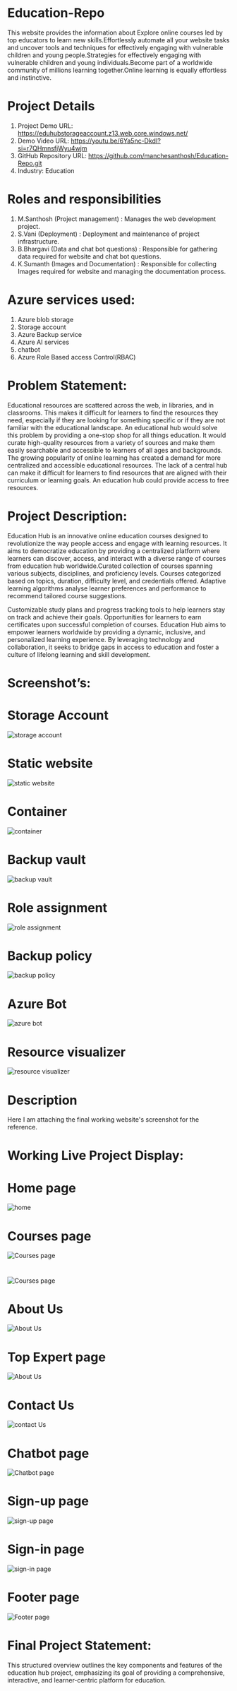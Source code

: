 # Education-Repo

This website provides the information about Explore online courses led by top educators to learn new skills.Effortlessly automate all your website tasks and uncover tools and techniques for effectively engaging with vulnerable children and young people.Strategies for effectively engaging with vulnerable children and young individuals.Become part of a worldwide community of millions learning together.Online learning is equally effortless and instinctive.

# Project Details
1. Project Demo URL: https://eduhubstorageaccount.z13.web.core.windows.net/
2. Demo Video URL: https://youtu.be/6Ya5nc-DkdI?si=r7QHmnsfjWyu4wjm
3. GitHub Repository URL: https://github.com/manchesanthosh/Education-Repo.git
4. Industry: Education
   
# Roles and responsibilities
1. M.Santhosh (Project management) : Manages the web development project.
2. S.Vani (Deployment) : Deployment and maintenance of project infrastructure.
3. B.Bhargavi (Data and chat bot questions) : Responsible for gathering data required for website and chat bot questions.
4. K.Sumanth (Images and Documentation) : Responsible for collecting Images required for website and managing the documentation process.
# Azure services used:
1. Azure blob storage
2. Storage account
3. Azure Backup service
4. Azure AI services
5. chatbot
6. Azure Role Based access Control(RBAC)
# Problem Statement:
Educational resources are scattered across the web, in libraries, and in classrooms. This makes it difficult for learners to find the resources they need, especially if they are looking for something specific or if they are not familiar with the educational landscape. An educational hub would solve this problem by providing a one-stop shop for all things education. It would curate high-quality resources from a variety of sources and make them easily searchable and accessible to learners of all ages and backgrounds.
The growing popularity of online learning has created a demand for more centralized and accessible educational resources. The lack of a central hub can make it difficult for learners to find resources that are aligned with their curriculum or learning goals.  An education hub could provide access to free resources.

# Project Description:
Education Hub is an innovative online education courses designed to revolutionize the way people access and engage with learning resources. It aims to democratize education by providing a centralized platform where learners can discover, access, and interact with a diverse range of courses from education hub worldwide.Curated collection of courses spanning various subjects, disciplines, and proficiency levels. Courses categorized based on topics, duration, difficulty level, and credentials offered. Adaptive learning algorithms analyse learner preferences and performance to recommend tailored course suggestions. 

Customizable study plans and progress tracking tools to help learners stay on track and achieve their goals. Opportunities for learners to earn certificates upon successful completion of courses. Education Hub aims to empower learners worldwide by providing a dynamic, inclusive, and personalized learning experience. By leveraging technology and collaboration, it seeks to bridge gaps in access to education and foster a culture of lifelong learning and skill development.


# Screenshot’s:
# Storage Account
![storage account](https://manchesanthosh.github.io/Education-Hub/storage.png)

# Static website
![static website](https://manchesanthosh.github.io/Education-Hub/staticwebsite.png.png)

# Container
![container](https://github.com/manchesanthosh/Education-Repo/blob/main/container.png)

# Backup vault
![backup vault](https://manchesanthosh.github.io/Education-Hub/Backupvault.png)

# Role assignment
![role assignment](https://manchesanthosh.github.io/Education-Hub/Role%20Assignment.png)

# Backup policy
![backup policy](https://manchesanthosh.github.io/Education-Hub/Backup%20Policy.png)

# Azure Bot
![azure bot](https://manchesanthosh.github.io/Education-Hub/Azure%20Bot.png)

# Resource visualizer
![resource visualizer](https://manchesanthosh.github.io/Education-Hub/resourcevisualizer.png)

# Description
Here I am attaching the final working website's screenshot for the reference.

# Working Live Project Display:
# Home page
![home](https://manchesanthosh.github.io/Education-Hub/Homepage.png)

# Courses page
![Courses page](https://manchesanthosh.github.io/Education-Hub/courses.png)

#
![Courses page](https://manchesanthosh.github.io/Education-Hub/course1.png)

# About Us
![About Us](https://manchesanthosh.github.io/Education-Hub/Aboutus.png)

# Top Expert page
![About Us](https://manchesanthosh.github.io/Education-Hub/topexperts.png)

# Contact Us
![contact Us](https://manchesanthosh.github.io/Education-Hub/Contactus.png)

# Chatbot page
![Chatbot page](https://manchesanthosh.github.io/Education-Hub/chatbot.png)

# Sign-up page 
![sign-up page](https://manchesanthosh.github.io/Education-Hub/Sign-up.png)

# Sign-in page 
![sign-in page](https://manchesanthosh.github.io/Education-Hub/Sign-in.png)

# Footer page
![Footer page](https://manchesanthosh.github.io/Education-Hub/footer.png)


# Final Project Statement:
This structured overview outlines the key components and features of the education hub project, emphasizing its goal of providing a comprehensive, interactive, and learner-centric platform for education.

